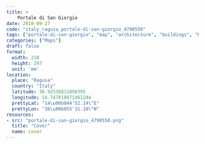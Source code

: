 ```yaml
---
title: > 
    Portale di San Giorgio
date: 2018-09-27
code: "italy_ragusa_portale-di-san-giorgio_4790550"
tags: ["portale-di-san-giorgio", "map", "architecture", "buildings", "Ragusa", "Italy"]
categories: ["Maps"]
draft: false
format:
  width: 210
  height: 297
  unit: 'mm'
location:
  place: "Ragusa"
  country: "Italy"
  latitude: 36.92530831098395
  longitude: 14.747818971461244
  prettyLat: "14\u00b044'52.14\"E"
  prettyLon: "36\u00b055'31.10\"N"
resources:
- src: "portale-di-san-giorgio_4790550.png"
  title: "Cover"
  name: cover
---
```

